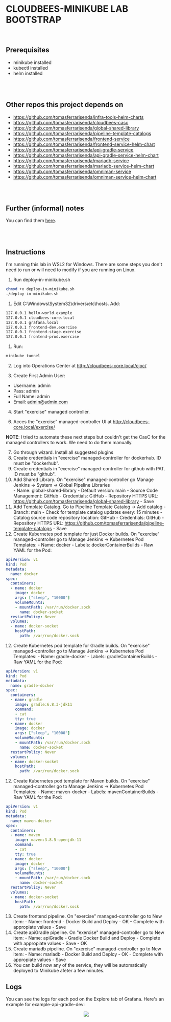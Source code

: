 # CLOUDBEES-MINIKUBE LAB BOOTSTRAP
<br/>

## Prerequisites
- minikube installed
- kubectl installed
- helm installed

<br/>
<br/>

## Other repos this project depends on
- https://github.com/tomasferrarisenda/infra-tools-helm-charts
- https://github.com/tomasferrarisenda/cloudbees-casc
- https://github.com/tomasferrarisenda/global-shared-library
- https://github.com/tomasferrarisenda/pipeline-template-catalogs
- https://github.com/tomasferrarisenda/frontend-service
- https://github.com/tomasferrarisenda/frontend-service-helm-chart
- https://github.com/tomasferrarisenda/api-gradle-service
- https://github.com/tomasferrarisenda/api-gradle-service-helm-chart
- https://github.com/tomasferrarisenda/mariadb-service
- https://github.com/tomasferrarisenda/mariadb-service-helm-chart
- https://github.com/tomasferrarisenda/omniman-service
- https://github.com/tomasferrarisenda/omniman-service-helm-chart

<br/>
<br/>

## Further (informal) notes
You can find them [here](/notes.md).

<br/>
<br/>

## Instructions
I'm running this lab in WSL2 for Windows. There are some steps you don't need to run or will need to modify if you are running on Linux.

1. Run deploy-in-minikube.sh
```bash
chmod +x deploy-in-minikube.sh
./deploy-in-minikube.sh
```
1. Edit C:\Windows\System32\drivers\etc\hosts. Add:
```bash
127.0.0.1 hello-world.example
127.0.0.1 cloudbees-core.local
127.0.0.1 grafana.local
127.0.0.1 frontend-dev.exercise
127.0.0.1 frontend-stage.exercise
127.0.0.1 frontend-prod.exercise
```
<!-- 2. Run:
```bash
# sudo echo "$(minikube ip) cloudbees-core.local" | sudo tee -a /etc/hosts
# sudo echo "127.0.0.1 cloudbees-core.local" | sudo tee -a /etc/hosts
minikube tunnel
``` -->
<!-- 2. Log into Operations Center at http://localhost:8081/cjoc/ -->
1. Run:
```bash
minikube tunnel 
```
2. Log into Operations Center at http://cloudbees-core.local/cjoc/
<!-- 3. Go through wizard -->
3. Create First Admin User:
  - Username: admin
  - Pass: admin
  - Full Name: admin
  - Email: admin@admin.com
<!-- 4. Create Managed controller "invincible-gtg-managed-controller":
  - Disk size: (5gb)
  - Storgaeclass: standard
  - Memory: 1024
  - Cpu: 1.0 -->
<!-- 1. Go to http://localhost:8081/cjoc/manage/core-casc-bundles/?tab=2 and click EDIT on invincible-gtg. Write "invincible-gtg" under "Edit availability pattter". Save.
2. Go to the configuration of "invincible-gtg" managed controller. Under Configuration as Code (CasC) select the bundle. Save -->
<!-- 4. Start "invincible-gtg" managed controller. -->
<!-- 4. Start "invincible-gtg" managed controller. -->
4. Start "exercise" managed controller.
<!-- 5. Run:
```bash
kubectl wait --for=condition=ready -n cloudbees-core pod/invincible-gtg-0 
kubectl port-forward -n cloudbees-core service/invincible-gtg 8082:80 
``` -->
<!-- 7. Get password:
```bash
kubectl wait --for=condition=ready -n cloudbees-core pods/exercise-0  --timeout=120s
echo "password: $(kubectl exec pods/exercise-0  --namespace cloudbees-core -- cat /var/jenkins_home/secrets/initialAdminPassword)"
``` -->
6. Acces the "exercise" managed-controller UI at http://cloudbees-core.local/exercise/
<!-- 6. Acces the "invincible-gtg" managed-controller UI -->
**NOTE**: I tried to automate these next steps but couldn't get the CasC for the managed controllers to work. We need to do them manually.

  7. Go through wizard. Install all suggested plugins
  8. Create credentials in "exercise" managed-controller for dockerhub. ID must be "dockerhub".
  9. Create credentials in "exercise" managed-controller for github with PAT. ID must be "github".
  10. Add Shared Library. On "exercise" managed-controller go Manage Jenkins -> System -> Global Pipeline Libraries  
    - Name: global-shared-library
    - Default version: main
    - Source Code Management: GitHub
    - Credentials: GitHub
    - Repository HTTPS URL: https://github.com/tomasferrarisenda/global-shared-library
    - Save
  11. Add Template Catalog. Go to Pipeline Template Catalog -> Add catalog
    - Branch: main
    - Check for template catalog updates every: 15 minutes
    - Catalog source code repository location: GitHub
    - Credentials: GitHub
    - Repository HTTPS URL: https://github.com/tomasferrarisenda/pipeline-template-catalogs
    - Save
  12. Create Kubernetes pod template for just Docker builds. On "exercise" managed-controller go to Manage Jenkins -> Kubernetes Pod Templates:
    - Name: docker 
    - Labels: dockerContainerBuilds
    - Raw YAML for the Pod:
  ```yaml
  apiVersion: v1
  kind: Pod
  metadata:
    name: docker
  spec:
    containers:
    - name: docker
      image: docker
      args: ["sleep", "10000"]
      volumeMounts:
      - mountPath: /var/run/docker.sock
        name: docker-socket
    restartPolicy: Never
    volumes:
    - name: docker-socket
      hostPath:
        path: /var/run/docker.sock
  ```
  12. Create Kubernetes pod template for Gradle builds. On "exercise" managed-controller go to Manage Jenkins -> Kubernetes Pod Templates:
    - Name: gradle-docker 
    - Labels: gradleContainerBuilds
    - Raw YAML for the Pod:
  ```yaml
  apiVersion: v1
  kind: Pod
  metadata:
    name: gradle-docker
  spec:
    containers:
    - name: gradle
      image: gradle:6.8.3-jdk11
      command:
      - cat
      tty: true
    - name: docker
      image: docker
      args: ["sleep", "10000"]
      volumeMounts:
      - mountPath: /var/run/docker.sock
        name: docker-socket
    restartPolicy: Never
    volumes:
    - name: docker-socket
      hostPath:
        path: /var/run/docker.sock
  ```
  12. Create Kubernetes pod template for Maven builds. On "exercise" managed-controller go to Manage Jenkins -> Kubernetes Pod Templates:
    - Name: maven-docker 
    - Labels: mavenContainerBuilds
    - Raw YAML for the Pod:
  ```yaml
  apiVersion: v1
  kind: Pod
  metadata:
    name: maven-docker
  spec:
    containers:
    - name: maven
      image: maven:3.8.5-openjdk-11
      command:
      - cat
      tty: true
    - name: docker
      image: docker
      args: ["sleep", "10000"]
      volumeMounts:
      - mountPath: /var/run/docker.sock
        name: docker-socket
    restartPolicy: Never
    volumes:
    - name: docker-socket
      hostPath:
        path: /var/run/docker.sock
  ```
  13. Create frontend pipeline. On "exercise" managed-controller go to New item:
    - Name: frontend
    - Docker Build and Deploy
    - OK
    - Complete with appropiate values
    - Save
  13. Create apiGradle pipeline. On "exercise" managed-controller go to New item:
    - Name: apiGradle
    - Gradle Docker Build and Deploy
    - Complete with appropiate values
    - Save
    - OK
  13. Create mariadb pipeline. On "exercise" managed-controller go to New item:
    - Name: mariadb
    - Docker Build and Deploy
    - OK
    - Complete with appropiate values
    - Save
  14. You can build now any of the service, they will be automatically deployed to Minikube afeter a few minutes. 


## Logs
You can see the logs for each pod on the Explore tab of Grafana. Here's an example for example-api-gradle-dev:

<p title="logs" align="center"> <img src="https://i.imgur.com/pbqYfVg.jpg"></p>

<!-- - http://grafana.local/explore?orgId=1&left=%7B%22datasource%22:%22P8E80F9AEF21F6940%22,%22queries%22:%5B%7B%22refId%22:%22A%22,%22expr%22:%22%7Bapp%3D%5C%22exercise-api-gradle-dev%5C%22%7D%20%7C%3D%20%60%60%22,%22queryType%22:%22range%22,%22datasource%22:%7B%22type%22:%22loki%22,%22uid%22:%22P8E80F9AEF21F6940%22%7D,%22editorMode%22:%22builder%22%7D%5D,%22range%22:%7B%22from%22:%22now-1h%22,%22to%22:%22now%22%7D%7D -->

<!-- ### Operations Center
Couldn't deploy Operations Center with CasC because of license:
```bash
2024-05-30 18:10:59.854+0000 [id=30]	SEVERE	jenkins.InitReactorRunner$1#onTaskFailed: Failed ConfigurationAsCode.init
ERROR: This license belongs to another server: 962ad4baa7b523689ed2eec67e92183c
``` -->





